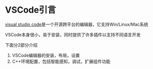 # VSCode引言

[visual studio code](https://code.visualstudio.com/)是一个开源跨平台的编辑器，它支持Win/Linux/Mac系统

VSCode本身很小，易于安装，同时提供了许多插件以支持不同语言开发

下面分2部分介绍

1. VSCode编辑器的安装，布局，设置
2. C++环境配置，包括智能感知，调试，扩展组件功能